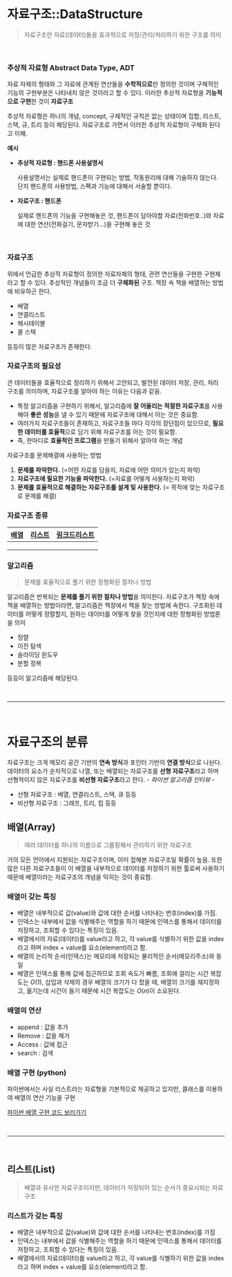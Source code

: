 # 자료구조::DataStructure

> 자료구조란 자료(데이터)들을 효과적으로 저장/관리/처리하기 위한 구조를 의미

<br>

### 추상적 자료형 Abstract Data Type, ADT

자료 자체의 형태와 그 자료에 관계된 연산들을 **수학적으로**만 정의한 것이며 구체적인 기능의 구현부분은 나타내지 않은 것이라고 할 수 있다. 이러한 추상적 자료형을 **기능적으로 구현**한 것이 **자료구조**

추상적 자료형은 하나의 개념, concept, 구체적인 규칙은 없는 상태이며 집합, 리스트, 스택, 규, 트리 등이 해당된다. 자료구조로 가면서 이러한 추상적 자료형이 구체화 된다고 이해.

**예시**

- **추상적 자료형 : 핸드폰 사용설명서**

  사용설명서는 실제로 핸드폰이 구현되는 방법, 작동원리에 대해 기술하지 않는다. 단지 핸드폰의 사용방법, 스펙과 기능에 대해서 서술할 뿐이다.

- **자료구조 : 핸드폰**

  실제로 핸드폰의 기능을 구현해놓은 것, 핸드폰이 담아야할 자료(전화번호..)와 자료에 대한 연산(전화걸기, 문자받기...)을 구현해 놓은 것

<br>

### 자료구조

위에서 언급한 추상적 자료형이 정의한 자료자체의 형태, 관련 연산들을 구현한 구현체라고 할 수 있다. 추상적인 개념들이 조금 더 **구체화된** 구조. 책장 속 책을 배열하는 방법에 비유하곤 한다.

- 배열
- 연결리스트
- 해시테이블
- 콜 스택

등등이 많은 자료구조가 존재한다.



### 자료구조의 필요성

큰 데이터들을 효율적으로 정리하기 위해서 고안되고, 발전된 데이터 저장, 관리, 처리 구조를 의미하며, 자료구조를 알아야 하는 이유는 다음과 같음.

- 특정 알고리즘을 구현하기 위해서, 알고리즘에 **잘 어울리는 적절한 자료구조**를 사용해야 **좋은 성능**을 낼 수 있기 때문에 자료구조에 대해서 아는 것은 중요함.
- 여러가지 자료구조들이 존재하고, 자료구조들 마다 각각의 장단점이 있으므로, **필요한 데이터를 효율적**으로 담기 위해 자료구조를 아는 것이 필요함.
- 즉, 한마디로 **효율적인 프로그램**을 만들기 위해서 알아야 하는 개념



자료구조를 문제해결에 사용하는 방법

1. **문제를 파악한다.**
   (=어떤 자료를 담을지, 자료에 어떤 의미가 있는지 파악)
2. **자료구조에 필요한 기능을 파악한다.**
   (=자료를 어떻게 사용하는지 파악)
3. **문제를 효율적으로 해결하는 자료구조를 설계 및 사용한다.**
   (= 목적에 맞는 자료구조로 문제를 해결)



### 자료구조 종류

| [배열]() | [리스트]() | [링크드리스트]() |
| :------: | :--------: | :--------------: |
|          |            |                  |
|          |            |                  |
|          |            |                  |

### 알고리즘

> 문제를 효율적으로 풀기 위한 정형화된 절차나 방법

알고리즘은 반복되는 **문제를 풀기 위한 절차나 방법**을 의미한다. 자료구조가 책장 속에 책을 배열하는 방법이라면, 알고리즘은 책장에서 책을 찾는 방법에 속한다. 구조화된 데이터를 어떻게 정렬할지, 원하는 데이터를 어떻게 찾을 것인지에 대한 정형화된 방법론을 의미

- 정렬
- 이진 탐색
- 슬라이딩 윈도우
- 분할 정복

등등이 알고리즘에 해당된다.

<br>

---

<br>



# 자료구조의 분류

자료구조는 크게 메모리 공간 기반의 **연속 방식**과 포인터 기반의 **연결 방식**으로 나뉜다. 데이터의 요소가 순차적으로 나열, 또는 배열되는 자료구조를 **선형 자료구조**라고 하며 선형적이지 않은 자료구조를 **비선형 자료구조**라고 한다.  *- 파이썬 알고리즘 인터뷰 -*

* 선형 자료구조 : 배열, 연결리스트, 스택, 큐 등등
* 비선형 자료구조 : 그래프, 트리, 힙 등등



## 배열(Array)



> 여러 데이터를 하나의 이름으로 그룹핑해서 관리하기 위한 자료구조



거의 모든 언어에서 지원되는 자료구조이며, 이미 접해본 자료구조일 확률이 높음. 또한 많은 다른 자료구조들이 이 배열을 내부적으로 데이터를 저장하기 위한 툴로써 사용하기 때문에 배열이라는 자료구조의 개념을 익히는 것이 중요함.

### 배열이 갖는 특징

- 배열은 내부적으로 값(value)와 값에 대한 순서를 나타내는 번호(index)를 가짐. 
- 인덱스는 내부에서 값을 식별해주는 역할을 하기 때문에 인덱스를 통해서 데이터를 저장하고, 조회할 수 있다는 특징이 있음.
- 배열에서의 자료(데이터)를 value라고 하고, 각 value를 식별하기 위한 값을 index라고 하며 index + value를 요소(element)라고 함.
- 배열의 논리적 순서(인덱스)는 메모리에 저장되는 물리적인 순서(메모리주소)와 동일
- 배열은 인덱스를 통해 값에 접근하므로 조회 속도가 빠름, 조회에 걸리는 시간 복잡도는 $O(1)$, 삽입과 삭제의 경우 배열의 크기가 다 찼을 때, 배열의 크기를 재지정하고, 옮기는데 시간이 들기 때문에 시간 복잡도는 $O(n)$이 소요된다.



### 배열의 연산

* append : 값을 추가
* Remove : 값을 제거
* Access : 값에 접근
* search : 검색 



### 배열 구현 (python)

파이썬에서는 사실 리스트라는 자료형을 기본적으로 제공하고 있지만, 클래스를 이용하여 배열의 연산 기능을 구현

[파이썬 배열 구현 코드 보러가기](https://github.com/Dongmin-Sim/Python_Basic/blob/main/DataStructure/array/array.py)



<br>

---

<br>

## 리스트(List)



> 배열과 유사한 자료구조이지만, 데이터가 저장되어 있는 순서가 중요시되는 자료구조



### 리스트가 갖는 특징

- 배열은 내부적으로 값(value)와 값에 대한 순서를 나타내는 번호(index)를 가짐
- 인덱스는 내부에서 값을 식별해주는 역할을 하기 때문에 인덱스를 통해서 데이터를 저장하고, 조회할 수 있다는 특징이 있음.
- 배열에서의 자료(데이터)를 value라고 하고, 각 value를 식별하기 위한 값을 index라고 하며 index + value를 요소(element)라고 함.
